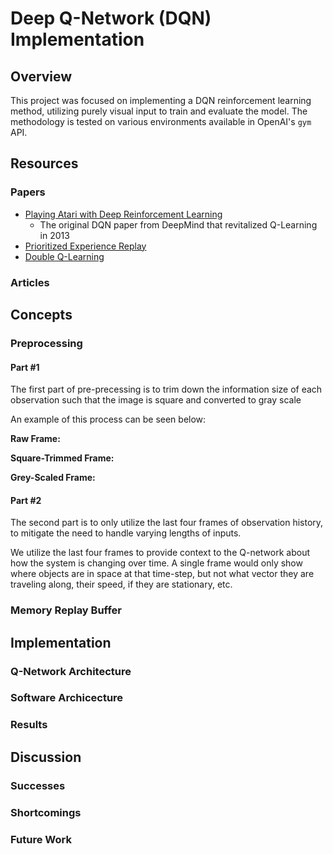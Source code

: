 # Deep Q-Network (DQN) Implementation

## Overview
This project was focused on implementing a DQN reinforcement learning method, utilizing purely visual input to train and evaluate the model. The methodology is tested on various environments available in OpenAI's `gym` API.

## Resources
### Papers
* [Playing Atari with Deep Reinforcement Learning](https://arxiv.org/pdf/1312.5602.pdf)
  * The original DQN paper from DeepMind that revitalized Q-Learning in 2013
* [Prioritized Experience Replay](https://arxiv.org/pdf/1511.05952.pdf)
* [Double Q-Learning](https://papers.nips.cc/paper/2010/file/091d584fced301b442654dd8c23b3fc9-Paper.pdf)

### Articles

## Concepts
### Preprocessing
#### Part #1
The first part of pre-precessing is to trim down the information size of each observation such that the image is square and converted to gray scale


An example of this process can be seen below:

**Raw Frame:**

**Square-Trimmed Frame:** 

**Grey-Scaled Frame:**

#### Part #2
The second part is to only utilize the last four frames of observation history, to mitigate the need to handle varying lengths of inputs.

We utilize the last four frames to provide context to the Q-network about how the system is changing over time. A single frame would only show where objects are in space at that time-step, but not what vector they are traveling along, their speed, if they are stationary, etc.

### Memory Replay Buffer

## Implementation
### Q-Network Architecture
### Software Archicecture
### Results

## Discussion
### Successes
### Shortcomings
### Future Work
